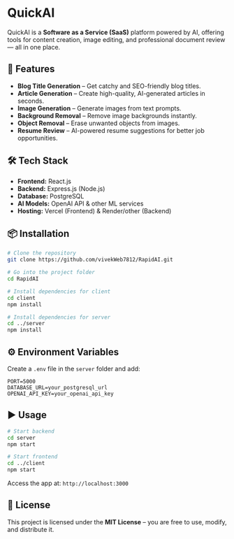 # **QuickAI**

QuickAI is a **Software as a Service (SaaS)** platform powered by AI, offering tools for content creation, image editing, and professional document review — all in one place.

## 🚀 Features
- **Blog Title Generation** – Get catchy and SEO-friendly blog titles.
- **Article Generation** – Create high-quality, AI-generated articles in seconds.
- **Image Generation** – Generate images from text prompts.
- **Background Removal** – Remove image backgrounds instantly.
- **Object Removal** – Erase unwanted objects from images.
- **Resume Review** – AI-powered resume suggestions for better job opportunities.

## 🛠 Tech Stack
- **Frontend:** React.js
- **Backend:** Express.js (Node.js)
- **Database:** PostgreSQL
- **AI Models:** OpenAI API & other ML services
- **Hosting:** Vercel (Frontend) & Render/other (Backend)

## 📦 Installation

```bash
# Clone the repository
git clone https://github.com/vivekWeb7812/RapidAI.git

# Go into the project folder
cd RapidAI

# Install dependencies for client
cd client
npm install

# Install dependencies for server
cd ../server
npm install
```

## ⚙️ Environment Variables
Create a `.env` file in the `server` folder and add:

```
PORT=5000
DATABASE_URL=your_postgresql_url
OPENAI_API_KEY=your_openai_api_key
```

## ▶️ Usage
```bash
# Start backend
cd server
npm start

# Start frontend
cd ../client
npm start
```

Access the app at: `http://localhost:3000`

## 📜 License
This project is licensed under the **MIT License** – you are free to use, modify, and distribute it.
